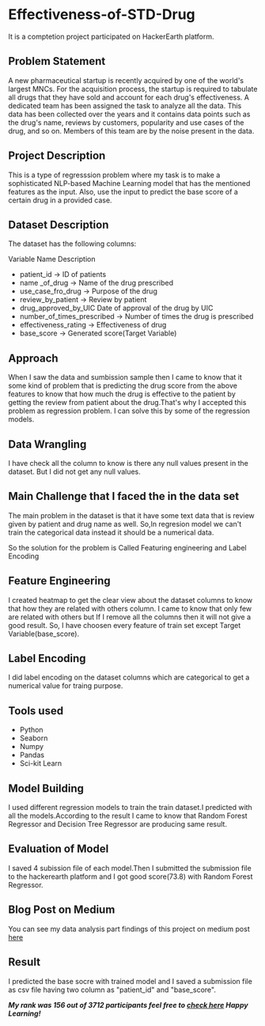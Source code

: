 # Effectiveness-of-STD-Drug
It is a comptetion project participated on HackerEarth platform. 

## Problem Statement
A new pharmaceutical startup is recently acquired by one of the world's largest MNCs. For the acquisition process, the startup is required to tabulate all drugs that they have sold and account for each drug's effectiveness. A dedicated team has been assigned the task to analyze all the data. This data has been collected over the years and it contains data points such as the drug's name, reviews by customers, popularity and use cases of the drug, and so on. Members of this team are by the noise present in the data.

## Project Description
This is a type of regresssion problem where
my task is to make a sophisticated NLP-based Machine Learning model that has the mentioned features as the input. Also, use the input to predict the base score of a certain drug in a provided case.

## Dataset Description

The dataset has the following columns:

 Variable Name			Description

- patient_id		->	ID of patients
- name _of_drug		->	Name of the drug prescribed
- use_case_fro_drug	->	Purpose of the drug
- review_by_patient	->	Review by patient
- drug_approved_by_UIC		Date of approval of the drug by UIC
- number_of_times_prescribed  ->	Number of times the drug is prescribed
- effectiveness_rating	    ->	Effectiveness of drug
- base_score		    ->	Generated score(Target Variable)

## Approach

When I saw the data and sumbission sample then I came to know that it some kind of problem that is predicting the drug score from the above features to know that how much the drug is effective to the patient by getting the review from patient about the drug.That's why I accepted this problem as regression problem. I can solve this by some of the regression models.

## Data Wrangling
I have check all the column to know is there any null values present in the dataset. But I did not get any null values.

## Main Challenge that I faced the in the data set
The main problem in the dataset is that it have some text data that is review given by patient and drug name as well.
So,In regresion model we can't train the categorical data instead it should be a numerical data. 
 
So the solution for the problem is Called Featuring engineering and Label Encoding 

## Feature Engineering
I created heatmap to get the clear view about the dataset columns to know that how they are related with others column.
I came to know that only few are related with others but If I remove all the columns then it will not give a good result. 
So, I have choosen every feature of train set except Target Variable(base_score).

## Label Encoding
I did label encoding on the dataset columns which are categorical to get a numerical value for traing purpose.

## Tools used
- Python
- Seaborn
- Numpy
- Pandas
- Sci-kit Learn

## Model Building
I used different regression models to train the train dataset.I predicted with all the models.According to the result I came to know that Random Forest Regressor and Decision Tree Regressor are producing same result. 

## Evaluation of Model
I saved 4 subission file of each model.Then I submitted the submission file to the hackerearth platform and I got good score(73.8) with Random Forest Regressor.


## Blog Post on Medium 
You can see my data analysis part findings of this project on medium post [here](https://medium.com/@manendrashukla0/top-most-effective-drugs-to-most-common-health-issues-a76c4a1727a9)

## Result
I predicted the base socre with trained model and I saved a submission file as csv file having two column as "patient_id" and "base_score".

***My rank was 156 out of 3712 participants feel free to [check here](https://www.hackerearth.com/challenges/competitive/hackerearth-machine-learning-challenge-std-drug-effectiveness/leaderboard/effectiveness-of-std-drugs-cc3e4cc9/page/4/#)
Happy Learning!***








